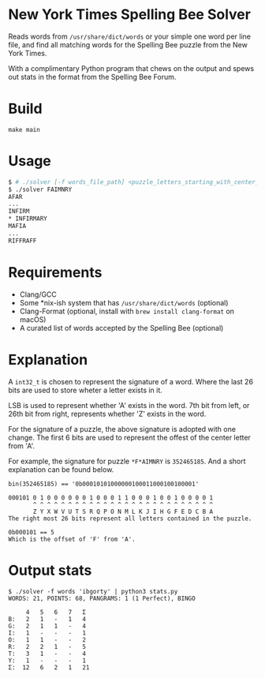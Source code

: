 # New York Times Spelling Bee Solver
Reads words from `/usr/share/dict/words` or your simple one word per line file, and find all matching words for the Spelling Bee puzzle from the New York Times.

With a complimentary Python program that chews on the output and spews out stats in the format from the Spelling Bee Forum.

# Build
`make main`

# Usage
```sh
$ # ./solver [-f words_file_path] <puzzle_letters_starting_with_center_letter>
$ ./solver FAIMNRY
AFAR
...
INFIRM
* INFIRMARY
MAFIA
...
RIFFRAFF
```

# Requirements
- Clang/GCC
- Some *nix-ish system that has `/usr/share/dict/words` (optional)
- Clang-Format (optional, install with `brew install clang-format` on macOS)
- A curated list of words accepted by the Spelling Bee (optional)

# Explanation
A `int32_t` is chosen to represent the signature of a word.
Where the last 26 bits are used to store wheter a letter exists in it.

LSB is used to represent whether 'A' exists in the word.
7th bit from left, or 26th bit from right, represents whether 'Z' exists in the word.

For the signature of a puzzle, the above signature is adopted with one change.
The first 6 bits are used to represent the offest of the center letter from 'A'.

For example, the signature for puzzle `*F*AIMNRY` is `352465185`.
And a short explanation can be found below.
```
bin(352465185) == '0b00010101000000100011000100100001'

000101 0 1 0 0 0 0 0 0 1 0 0 0 1 1 0 0 0 1 0 0 1 0 0 0 0 1
       ^ ^ ^ ^ ^ ^ ^ ^ ^ ^ ^ ^ ^ ^ ^ ^ ^ ^ ^ ^ ^ ^ ^ ^ ^ ^
       Z Y X W V U T S R Q P O N M L K J I H G F E D C B A
The right most 26 bits represent all letters contained in the puzzle.

0b000101 == 5
Which is the offset of 'F' from 'A'.
```

# Output stats
```
$ ./solver -f words 'ibgorty' | python3 stats.py
WORDS: 21, POINTS: 68, PANGRAMS: 1 (1 Perfect), BINGO

     4   5   6   7   Σ
B:   2   1   -   1   4
G:   2   1   1   -   4
I:   1   -   -   -   1
O:   1   1   -   -   2
R:   2   2   1   -   5
T:   3   1   -   -   4
Y:   1   -   -   -   1
Σ:  12   6   2   1   21
```
